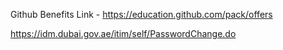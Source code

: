 Github Benefits Link - 
https://education.github.com/pack/offers

https://idm.dubai.gov.ae/itim/self/PasswordChange.do

